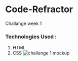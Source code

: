 # Code-Refractor
Challange week 1

### Technologies Used : 
1. HTML 
2. CSS
![challenge 1 mockup](https://user-images.githubusercontent.com/100164686/157092274-7d14d6eb-7240-4b0d-8ff8-8dfbb6efbbf5.png)
